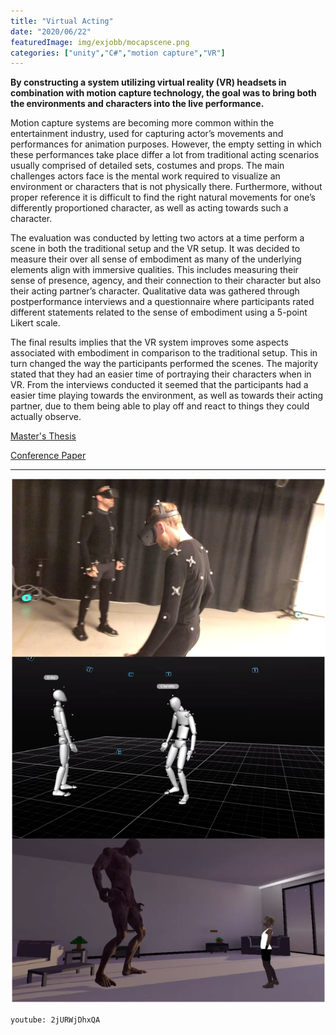 ```yaml
---
title: "Virtual Acting"
date: "2020/06/22"
featuredImage: img/exjobb/mocapscene.png
categories: ["unity","C#","motion capture","VR"]
---
```

**By constructing a system utilizing virtual reality (VR) headsets in combination with motion capture technology, the goal was to bring both the environments and characters into the live performance.**

Motion capture systems are becoming more common within the entertainment industry, used for capturing actor’s movements and performances for animation purposes. However, the empty setting in which these performances take place differ a lot from traditional acting scenarios usually comprised of detailed sets, costumes and props. The main challenges actors face is the mental work required to visualize an environment or characters that is not physically there. Furthermore, without proper reference it is difficult to find the right natural movements for one’s differently proportioned character, as well as acting towards such a character.

The evaluation was conducted by letting two actors at a time perform a scene in both the traditional setup and the VR setup. It was decided to measure their over all sense of embodiment as many of the underlying elements align with immersive qualities. This includes measuring their sense of presence, agency, and their connection to their character but also their acting partner’s character. Qualitative data was gathered through postperformance interviews and a questionnaire where participants rated different statements related to the sense of embodiment using a 5-point Likert scale.

The final results implies that the VR system improves some aspects associated with embodiment in comparison to the traditional setup. This in turn changed the way the participants performed the scenes. The majority stated that they had an easier time of portraying their characters when in VR. From the interviews conducted it seemed that the participants had a easier time playing towards the environment, as well as towards their acting partner, due to them being able to play off and react to things they could actually observe.

[Master's Thesis](https://kth.diva-portal.org/smash/get/diva2:1467053/FULLTEXT01.pdf)

[Conference Paper](https://drive.google.com/file/d/1Dk65YCvP4uT_Ns4e_pYCCqEUqJPjPdZx/view?usp=sharing)

***

![Comparison](img/exjobb/Comparison1.png)

`youtube: 2jURWjDhxQA`